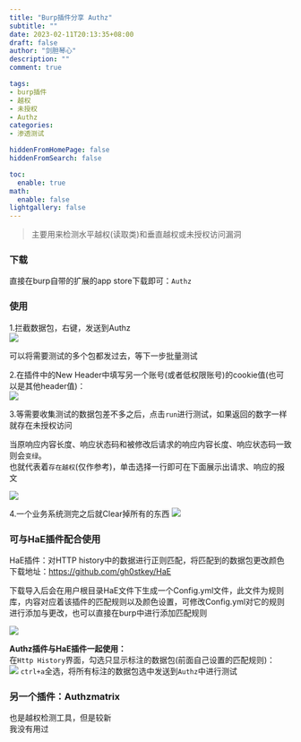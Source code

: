 ```yaml
---
title: "Burp插件分享 Authz"
subtitle: ""
date: 2023-02-11T20:13:35+08:00
draft: false
author: "剑胆琴心"
description: ""
comment: true

tags:
- burp插件
- 越权
- 未授权
- Authz
categories:
- 渗透测试

hiddenFromHomePage: false
hiddenFromSearch: false

toc:
  enable: true
math:
  enable: false
lightgallery: false
---
```


<!--more-->

> 主要用来检测水平越权(读取类)和垂直越权或未授权访问漏洞


### 下载
直接在burp自带的扩展的app store下载即可：`Authz`

  


### 使用
1.拦截数据包，右键，发送到Authz  
![](http://image.xpshuai.cn/20230211222048.png)
  

可以将需要测试的多个包都发过去，等下一步批量测试  
    


2.在插件中的New Header中填写另一个账号(或者低权限账号)的cookie值(也可以是其他header值)：  
![](http://image.xpshuai.cn/20230211222731.png)
  

3.等需要收集测试的数据包差不多之后，点击`run`进行测试，如果返回的数字一样就存在未授权访问
  

当原响应内容长度、响应状态码和被修改后请求的响应内容长度、响应状态码一致则会`变绿`。  
也就代表着`存在越权`(仅作参考)，单击选择一行即可在下面展示出请求、响应的报文  

![](http://image.xpshuai.cn/20230211223046.png)  


4.一个业务系统测完之后就Clear掉所有的东西
![](http://image.xpshuai.cn/20230211223134.png)  





### 可与HaE插件配合使用
HaE插件：对HTTP history中的数据进行正则匹配，将匹配到的数据包更改颜色  
下载地址：https://github.com/gh0stkey/HaE  
  
下载导入后会在用户根目录HaE文件下生成一个Config.yml文件，此文件为规则库，内容对应着该插件的匹配规则以及颜色设置，可修改Config.yml对它的规则进行添加与更改，也可以直接在burp中进行添加匹配规则    
  
![](http://image.xpshuai.cn/20230211223356.png)



**Authz插件与HaE插件一起使用：**  
在`Http History`界面，勾选只显示标注的数据包(前面自己设置的匹配规则)：  
![](http://image.xpshuai.cn/20230211223612.png)
`ctrl+a`全选，将所有标注的数据包选中发送到`Authz`中进行测试  




### 另一个插件：Authzmatrix
也是越权检测工具，但是较新  
我没有用过


